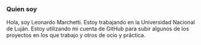 ### Quien soy

Hola, soy Leonardo Marchetti. Estoy trabajando en la Universidad Nacional de Luján. Estoy utilizando mi cuenta de GitHub para subir algunos de los proyectos en los que trabajo y otros de ocio y práctica.

<!--
**LeonMarchetti/LeonMarchetti** is a ✨ _special_ ✨ repository because its `README.md` (this file) appears on your GitHub profile.

Here are some ideas to get you started:

- 🔭 I’m currently working on ...
- 🌱 I’m currently learning ...
- 👯 I’m looking to collaborate on ...
- 🤔 I’m looking for help with ...
- 💬 Ask me about ...
- 📫 How to reach me: ...
- 😄 Pronouns: ...
- ⚡ Fun fact: ...
-->

